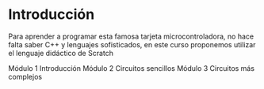 # Introducción

Para aprender a programar esta famosa tarjeta microcontroladora, no hace falta saber C++ y lenguajes sofisticados, en este curso proponemos utilizar el lenguaje didáctico de Scratch

  Módulo 1 Introducción
  Módulo 2 Circuitos sencillos
  Módulo 3 Circuitos más complejos
